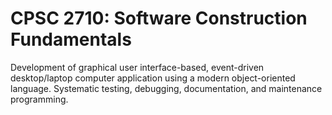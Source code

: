 # CPSC 2710: Software Construction Fundamentals

Development of graphical user interface-based, event-driven desktop/laptop computer application using a modern object-oriented language.  Systematic testing, debugging, documentation, and maintenance programming.
